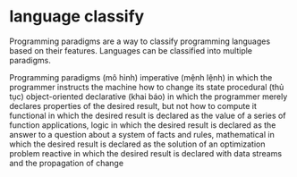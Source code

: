 # language classify

Programming paradigms are a way to classify programming languages based on their features. Languages can be classified into multiple paradigms.

Programming paradigms (mô hình) imperative (mệnh lệnh) in which the programmer instructs the machine how to change its state procedural (thủ tục) object-oriented declarative (khai báo) in which the programmer merely declares properties of the desired result, but not how to compute it functional in which the desired result is declared as the value of a series of function applications, logic in which the desired result is declared as the answer to a question about a system of facts and rules, mathematical in which the desired result is declared as the solution of an optimization problem reactive in which the desired result is declared with data streams and the propagation of change
